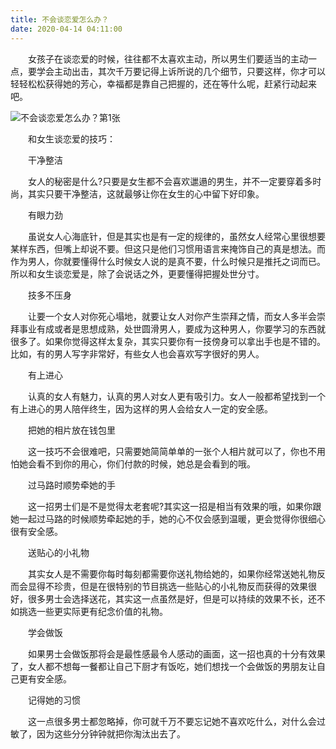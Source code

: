 ```yaml
---
title: 不会谈恋爱怎么办？
date: 2020-04-14 04:11:00
---
```




　　女孩子在谈恋爱的时候，往往都不太喜欢主动，所以男生们要适当的主动一点，要学会主动出击，其次千万要记得上诉所说的几个细节，只要这样，你才可以轻轻松松获得她的芳心，幸福都是靠自己把握的，还在等什么呢，赶紧行动起来吧。

![不会谈恋爱怎么办？第1张](/img/74df7699672949ff8a325b47e55a6b10.jpg)

　　和女生谈恋爱的技巧：

　　干净整洁

　　女人的秘密是什么?只要是女生都不会喜欢邋遢的男生，并不一定要穿着多时尚，其实只要干净整洁，这就最够让你在女生的心中留下好印象。

　　有眼力劲

　　虽说女人心海底针，但是其实也是有一定的规律的，虽然女人经常心里很想要某样东西，但嘴上却说不要。但这只是他们习惯用语言来掩饰自己的真是想法。而作为男人，你就要懂得什么时候女人说的是真不要，什么时候只是推托之词而已。所以和女生谈恋爱是，除了会说话之外，更要懂得把握处世分寸。

　　技多不压身

　　让要一个女人对你死心塌地，就要让女人对你产生崇拜之情，而女人多半会崇拜事业有成或者是思想成熟，处世圆滑男人，要成为这种男人，你要学习的东西就很多了。如果你觉得这样太复杂，其实只要你有一技傍身可以拿出手也是不错的。比如，有的男人写字非常好，有些女人也会喜欢写字很好的男人。

　　有上进心

　　认真的女人有魅力，认真的男人对女人更有吸引力。女人一般都希望找到一个有上进心的男人陪伴终生，因为这样的男人会给女人一定的安全感。

　　把她的相片放在钱包里

　　这一技巧不会很难吧，只需要她简简单单的一张个人相片就可以了，你也不用怕她会看不到你的用心，你们付款的时候，她总是会看到的哦。

　　过马路时顺势牵她的手

　　这一招男士们是不是觉得太老套呢?其实这一招是相当有效果的哦，如果你跟她一起过马路的时候顺势牵起她的手，她的心不仅会感到温暖，更会觉得你很细心很有安全感。

　　送贴心的小礼物

　　其实女人是不需要你每时每刻都需要你送礼物给她的，如果你经常送她礼物反而会显得不珍贵，但是在很特别的节目挑选一些贴心的小礼物反而获得的效果很好，很多男士会选择送花，其实这一点虽然是好，但是可以持续的效果不长，还不如挑选一些更实际更有纪念价值的礼物。

　　学会做饭

　　如果男士会做饭那将会是最性感最令人感动的画面，这一招也真的十分有效果了，女人都不想每一餐都让自己下厨才有饭吃，她们想找一个会做饭的男朋友让自己更有安全感。

　　记得她的习惯

　　这一点很多男士都忽略掉，你可就千万不要忘记她不喜欢吃什么，对什么会过敏了，因为这些分分钟钟就把你淘汰出去了。